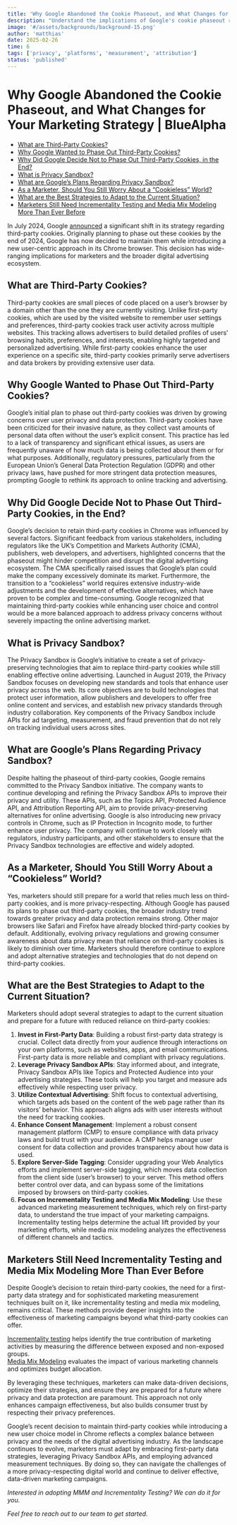```yaml
---
title: 'Why Google Abandoned the Cookie Phaseout, and What Changes for Your Marketing Strategy'
description: "Understand the implications of Google's cookie phaseout reversal and how to adapt your marketing strategy for the evolving privacy landscape."
image: '#/assets/backgrounds/background-15.png'
author: 'matthias'
date: 2025-02-26
time: 6
tags: ['privacy', 'platforms', 'measurement', 'attribution']
status: 'published'
---
```


# Why Google Abandoned the Cookie Phaseout, and What Changes for Your Marketing Strategy | BlueAlpha

- [What are Third-Party Cookies?](#What_are_Third-Party_Cookies)
- [Why Google Wanted to Phase Out Third-Party Cookies?](#Why_Google_Wanted_to_Phase_Out_Third-Party_Cookies)
- [Why Did Google Decide Not to Phase Out Third-Party Cookies, in the End?](#Why_Did_Google_Decide_Not_to_Phase_Out_Third-Party_Cookies_in_the_End)
- [What is Privacy Sandbox?](#What_is_Privacy_Sandbox)
- [What are Google’s Plans Regarding Privacy Sandbox?](#What_are_Googles_Plans_Regarding_Privacy_Sandbox)
- [As a Marketer, Should You Still Worry About a “Cookieless” World?](#As_a_Marketer_Should_You_Still_Worry_About_a_%E2%80%9CCookieless%E2%80%9D_World)
- [What are the Best Strategies to Adapt to the Current Situation?](#What_are_the_Best_Strategies_to_Adapt_to_the_Current_Situation)
- [Marketers Still Need Incrementality Testing and Media Mix Modeling More Than Ever Before](#Marketers_Still_Need_Incrementality_Testing_and_Media_Mix_Modeling_More_Than_Ever_Before)

In July 2024, Google [announced](https://privacysandbox.com/news/privacy-sandbox-update/) a significant shift in its strategy regarding third-party cookies. Originally planning to phase out these cookies by the end of 2024, Google has now decided to maintain them while introducing a new user-centric approach in its Chrome browser. This decision has wide-ranging implications for marketers and the broader digital advertising ecosystem.

## What are Third-Party Cookies?

Third-party cookies are small pieces of code placed on a user’s browser by a domain other than the one they are currently visiting. Unlike first-party cookies, which are used by the visited website to remember user settings and preferences, third-party cookies track user activity across multiple websites. This tracking allows advertisers to build detailed profiles of users’ browsing habits, preferences, and interests, enabling highly targeted and personalized advertising. While first-party cookies enhance the user experience on a specific site, third-party cookies primarily serve advertisers and data brokers by providing extensive user data.

## Why Google Wanted to Phase Out Third-Party Cookies?

Google’s initial plan to phase out third-party cookies was driven by growing concerns over user privacy and data protection. Third-party cookies have been criticized for their invasive nature, as they collect vast amounts of personal data often without the user’s explicit consent. This practice has led to a lack of transparency and significant ethical issues, as users are frequently unaware of how much data is being collected about them or for what purposes. Additionally, regulatory pressures, particularly from the European Union’s General Data Protection Regulation (GDPR) and other privacy laws, have pushed for more stringent data protection measures, prompting Google to rethink its approach to online tracking and advertising.

## Why Did Google Decide Not to Phase Out Third-Party Cookies, in the End?

Google’s decision to retain third-party cookies in Chrome was influenced by several factors. Significant feedback from various stakeholders, including regulators like the UK’s Competition and Markets Authority (CMA), publishers, web developers, and advertisers, highlighted concerns that the phaseout might hinder competition and disrupt the digital advertising ecosystem. The CMA specifically raised issues that Google’s plan could make the company excessively dominate its market. Furthermore, the transition to a “cookieless” world requires extensive industry-wide adjustments and the development of effective alternatives, which have proven to be complex and time-consuming. Google recognized that maintaining third-party cookies while enhancing user choice and control would be a more balanced approach to address privacy concerns without severely impacting the online advertising market.

## What is Privacy Sandbox?

The Privacy Sandbox is Google’s initiative to create a set of privacy-preserving technologies that aim to replace third-party cookies while still enabling effective online advertising. Launched in August 2019, the Privacy Sandbox focuses on developing new standards and tools that enhance user privacy across the web. Its core objectives are to build technologies that protect user information, allow publishers and developers to offer free online content and services, and establish new privacy standards through industry collaboration. Key components of the Privacy Sandbox include APIs for ad targeting, measurement, and fraud prevention that do not rely on tracking individual users across sites.

## What are Google’s Plans Regarding Privacy Sandbox?

Despite halting the phaseout of third-party cookies, Google remains committed to the Privacy Sandbox initiative. The company wants to continue developing and refining the Privacy Sandbox APIs to improve their privacy and utility. These APIs, such as the Topics API, Protected Audience API, and Attribution Reporting API, aim to provide privacy-preserving alternatives for online advertising. Google is also introducing new privacy controls in Chrome, such as IP Protection in Incognito mode, to further enhance user privacy. The company will continue to work closely with regulators, industry participants, and other stakeholders to ensure that the Privacy Sandbox technologies are effective and widely adopted.

## As a Marketer, Should You Still Worry About a “Cookieless” World?

Yes, marketers should still prepare for a world that relies much less on third-party cookies, and is more privacy-respecting. Although Google has paused its plans to phase out third-party cookies, the broader industry trend towards greater privacy and data protection remains strong. Other major browsers like Safari and Firefox have already blocked third-party cookies by default. Additionally, evolving privacy regulations and growing consumer awareness about data privacy mean that reliance on third-party cookies is likely to diminish over time. Marketers should therefore continue to explore and adopt alternative strategies and technologies that do not depend on third-party cookies.

## What are the Best Strategies to Adapt to the Current Situation?

Marketers should adopt several strategies to adapt to the current situation and prepare for a future with reduced reliance on third-party cookies:

1.  **Invest in First-Party Data**: Building a robust first-party data strategy is crucial. Collect data directly from your audience through interactions on your own platforms, such as websites, apps, and email communications. First-party data is more reliable and compliant with privacy regulations.
2.  **Leverage Privacy Sandbox APIs**: Stay informed about, and integrate, Privacy Sandbox APIs like Topics and Protected Audience into your advertising strategies. These tools will help you target and measure ads effectively while respecting user privacy.
3.  **Utilize Contextual Advertising**: Shift focus to contextual advertising, which targets ads based on the content of the web page rather than its visitors’ behavior. This approach aligns ads with user interests without the need for tracking cookies.
4.  **Enhance Consent Management**: Implement a robust consent management platform (CMP) to ensure compliance with data privacy laws and build trust with your audience. A CMP helps manage user consent for data collection and provides transparency about how data is used.
5.  **Explore Server-Side Tagging**: Consider upgrading your Web Analytics efforts and implement server-side tagging, which moves data collection from the client side (user’s browser) to your server. This method offers better control over data, and can bypass some of the limitations imposed by browsers on third-party cookies.
6.  **Focus on Incrementality Testing and Media Mix Modeling**: Use these advanced marketing measurement techniques, which rely on first-party data, to understand the true impact of your marketing campaigns. Incrementality testing helps determine the actual lift provided by your marketing efforts, while media mix modeling analyzes the effectiveness of different channels and tactics.

## Marketers Still Need Incrementality Testing and Media Mix Modeling More Than Ever Before

Despite Google’s decision to retain third-party cookies, the need for a first-party data strategy and for sophisticated marketing measurement techniques built on it, like incrementality testing and media mix modeling, remains critical. These methods provide deeper insights into the effectiveness of marketing campaigns beyond what third-party cookies can offer. 

[Incrementality testing](https://bluealpha.ai/incremental-testing/) helps identify the true contribution of marketing activities by measuring the difference between exposed and non-exposed groups.  
[Media Mix Modeling](https://bluealpha.ai/media-mix-modeling/) evaluates the impact of various marketing channels and optimizes budget allocation. 

By leveraging these techniques, marketers can make data-driven decisions, optimize their strategies, and ensure they are prepared for a future where privacy and data protection are paramount. This approach not only enhances campaign effectiveness, but also builds consumer trust by respecting their privacy preferences.

Google’s recent decision to maintain third-party cookies while introducing a new user choice model in Chrome reflects a complex balance between privacy and the needs of the digital advertising industry. As the landscape continues to evolve, marketers must adapt by embracing first-party data strategies, leveraging Privacy Sandbox APIs, and employing advanced measurement techniques. By doing so, they can navigate the challenges of a more privacy-respecting digital world and continue to deliver effective, data-driven marketing campaigns.

*Interested in adopting MMM and Incrementality Testing? We can do it for you.* 

_Feel free to reach out to our team to get started._
